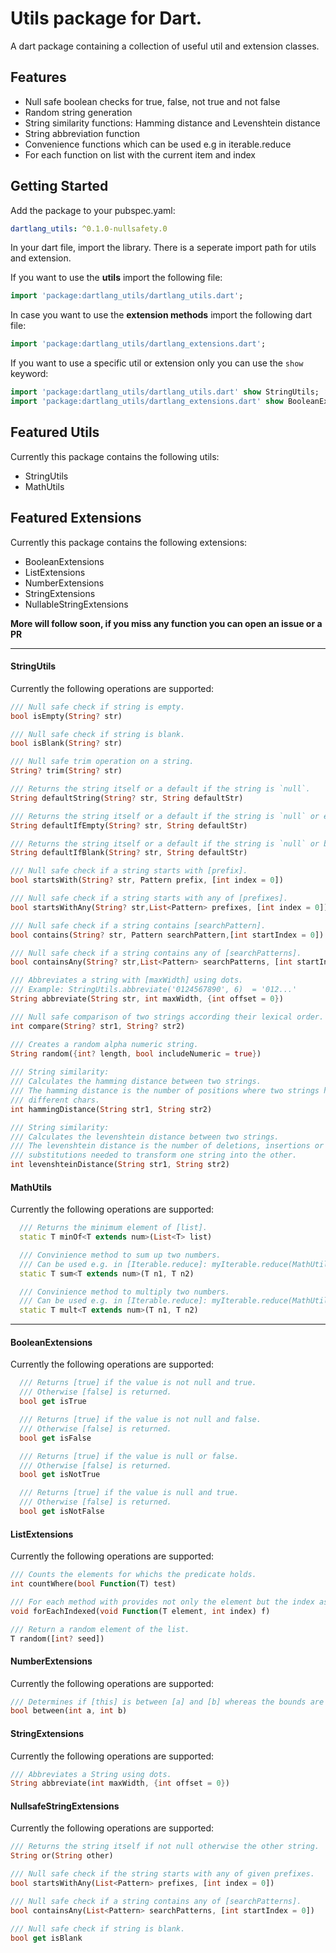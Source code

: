 # Utils package for Dart.

A dart package containing a collection of useful util and extension classes.

## Features
* Null safe boolean checks for true, false, not true and not false
* Random string generation
* String similarity functions: Hamming distance and Levenshtein distance
* String abbreviation function
* Convenience functions which can be used e.g in iterable.reduce
* For each function on list with the current item and index
## Getting Started

 Add the package to your pubspec.yaml:

 ```yaml
 dartlang_utils: ^0.1.0-nullsafety.0
 ```
 
 In your dart file, import the library. There is a seperate import path for utils and extension.

If you want to use the **utils** import the following file:

 ```Dart
import 'package:dartlang_utils/dartlang_utils.dart';
 ```
 In case you want to use the **extension methods** import the following dart file: 
```Dart
import 'package:dartlang_utils/dartlang_extensions.dart';
 ```

 If you want to use a specific util or extension only you can use the `show` keyword:

 ```Dart
import 'package:dartlang_utils/dartlang_utils.dart' show StringUtils;
import 'package:dartlang_utils/dartlang_extensions.dart' show BooleanExtensions;
 ```

## Featured Utils

Currently this package contains the following utils: 

* StringUtils
* MathUtils

## Featured Extensions

Currently this package contains the following extensions: 

* BooleanExtensions
* ListExtensions
* NumberExtensions
* StringExtensions
* NullableStringExtensions

**More will follow soon, if you miss any function you can open an issue or a PR**

---

#### StringUtils

Currently the following operations are supported: 

```dart
/// Null safe check if string is empty.
bool isEmpty(String? str)

/// Null safe check if string is blank.
bool isBlank(String? str)

/// Null safe trim operation on a string.
String? trim(String? str)

/// Returns the string itself or a default if the string is `null`.
String defaultString(String? str, String defaultStr)

/// Returns the string itself or a default if the string is `null` or empty.
String defaultIfEmpty(String? str, String defaultStr)

/// Returns the string itself or a default if the string is `null` or blank.
String defaultIfBlank(String? str, String defaultStr)

/// Null safe check if a string starts with [prefix].
bool startsWith(String? str, Pattern prefix, [int index = 0])

/// Null safe check if a string starts with any of [prefixes].
bool startsWithAny(String? str,List<Pattern> prefixes, [int index = 0])

/// Null safe check if a string contains [searchPattern].
bool contains(String? str, Pattern searchPattern,[int startIndex = 0])

/// Null safe check if a string contains any of [searchPatterns].
bool containsAny(String? str,List<Pattern> searchPatterns, [int startIndex = 0])

/// Abbreviates a string with [maxWidth] using dots.
/// Example: StringUtils.abbreviate('0124567890', 6)  = '012...'
String abbreviate(String str, int maxWidth, {int offset = 0})

/// Null safe comparison of two strings according their lexical order.
int compare(String? str1, String? str2)

/// Creates a random alpha numeric string.
String random({int? length, bool includeNumeric = true})
    
/// String similarity:
/// Calculates the hamming distance between two strings.
/// The hamming distance is the number of positions where two strings have
/// different chars.
int hammingDistance(String str1, String str2)

/// String similarity:
/// Calculates the levenshtein distance between two strings.
/// The levenshtein distance is the number of deletions, insertions or
/// substitutions needed to transform one string into the other.
int levenshteinDistance(String str1, String str2)
```

#### MathUtils

Currently the following operations are supported: 

```dart
  /// Returns the minimum element of [list].
  static T minOf<T extends num>(List<T> list)

  /// Convinience method to sum up two numbers.
  /// Can be used e.g. in [Iterable.reduce]: myIterable.reduce(MathUtils.mult)
  static T sum<T extends num>(T n1, T n2)

  /// Convinience method to multiply two numbers.
  /// Can be used e.g. in [Iterable.reduce]: myIterable.reduce(MathUtils.mult)
  static T mult<T extends num>(T n1, T n2) 
```

---

#### BooleanExtensions

Currently the following operations are supported: 

```dart 
  /// Returns [true] if the value is not null and true.
  /// Otherwise [false] is returned.
  bool get isTrue 

  /// Returns [true] if the value is not null and false.
  /// Otherwise [false] is returned.
  bool get isFalse

  /// Returns [true] if the value is null or false.
  /// Otherwise [false] is returned.
  bool get isNotTrue

  /// Returns [true] if the value is null and true.
  /// Otherwise [false] is returned.
  bool get isNotFalse
```

#### ListExtensions

Currently the following operations are supported: 

```dart 
/// Counts the elements for whichs the predicate holds.
int countWhere(bool Function(T) test)

/// For each method with provides not only the element but the index as well.
void forEachIndexed(void Function(T element, int index) f)

/// Return a random element of the list.
T random([int? seed])
```
#### NumberExtensions

Currently the following operations are supported: 

```dart 
/// Determines if [this] is between [a] and [b] whereas the bounds are inclusive.
bool between(int a, int b)
```

#### StringExtensions

Currently the following operations are supported: 

```dart 
/// Abbreviates a String using dots.
String abbreviate(int maxWidth, {int offset = 0})
```

#### NullsafeStringExtensions
Currently the following operations are supported: 

```dart
/// Returns the string itself if not null otherwise the other string.
String or(String other) 

/// Null safe check if the string starts with any of given prefixes.
bool startsWithAny(List<Pattern> prefixes, [int index = 0])

/// Null safe check if a string contains any of [searchPatterns].
bool containsAny(List<Pattern> searchPatterns, [int startIndex = 0])

/// Null safe check if string is blank.
bool get isBlank 
```